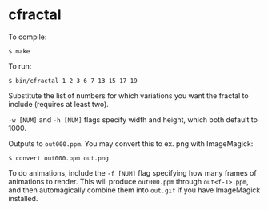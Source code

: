 # cfractal

To compile:

    $ make

To run:

    $ bin/cfractal 1 2 3 6 7 13 15 17 19

Substitute the list of numbers for which variations you want the fractal to
include (requires at least two).

`-w [NUM]` and `-h [NUM]` flags specify width and height, which both default to
1000.

Outputs to `out000.ppm`. You may convert this to ex. png with ImageMagick:

    $ convert out000.ppm out.png

To do animations, include the `-f [NUM]` flag specifying how many frames of
animations to render. This will produce `out000.ppm` through `out<f-1>.ppm`,
and then automagically combine them into `out.gif` if you have ImageMagick
installed.
